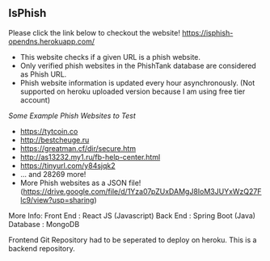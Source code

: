## IsPhish

Please click the link below to checkout the website!
https://isphish-opendns.herokuapp.com/

- This website checks if a given URL is a phish website.
- Only verified phish websites in the PhishTank database are considered as Phish URL.
- Phish website information is updated every hour asynchronously. 
    (Not supported on heroku uploaded version because I am using free tier account)

*Some Example Phish Websites to Test*
- https://tytcoin.co
- http://bestcheuge.ru
- https://greatman.cf/dir/secure.htm
- http://as13232.my1.ru/fb-help-center.html
- https://tinyurl.com/y84sjqk2
- ... and 28269 more! 
- More Phish websites as a JSON file! (https://drive.google.com/file/d/1Yza07pZUxDAMgJ8IoM3JUYxWzQ27Flc9/view?usp=sharing)


More Info:
Front End : React JS (Javascript)
Back End : Spring Boot (Java)
Database : MongoDB

Frontend Git Repository had to be seperated to deploy on heroku.
This is a backend repository.
